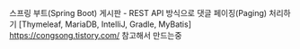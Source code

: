 스프링 부트(Spring Boot) 게시판 - REST API 방식으로 댓글 페이징(Paging) 처리하기
[Thymeleaf, MariaDB, IntelliJ, Gradle, MyBatis]
https://congsong.tistory.com/ 참고해서 만드는중
